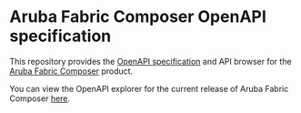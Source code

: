 Aruba Fabric Composer OpenAPI specification
===========================================

This repository provides the [OpenAPI specification](https://swagger.io/specification/) and API browser for the [Aruba Fabric Composer](https://www.arubanetworks.com/products/switches/core-and-data-center/fabric-composer/) product.

You can view the OpenAPI explorer for the current
release of Aruba Fabric Composer [here](https://plexxi.github.io/ArubaFabricComposer-openapi/).
